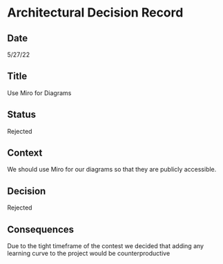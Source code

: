 # Architectural Decision Record
## Date
5/27/22 

## Title
Use Miro for Diagrams

## Status
Rejected

## Context 
We should use Miro for our diagrams so that they are publicly accessible.

## Decision
Rejected

## Consequences
Due to the tight timeframe of the contest we decided that adding any learning curve to the project would be counterproductive

